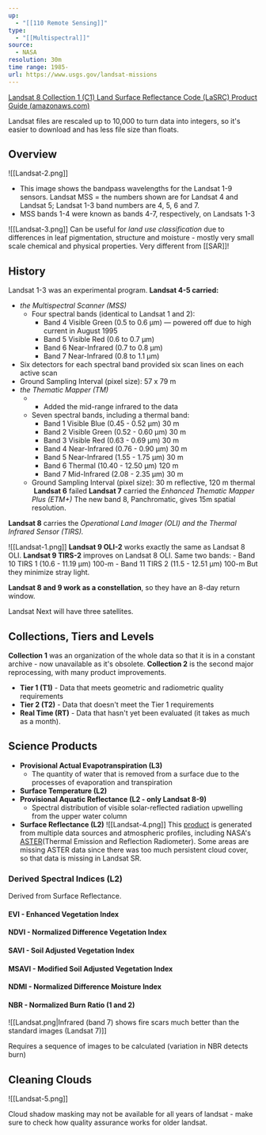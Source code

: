 ```yaml
---
up:
  - "[[110 Remote Sensing]]"
type:
  - "[[Multispectral]]"
source:
  - NASA
resolution: 30m
time range: 1985-
url: https://www.usgs.gov/landsat-missions
---
```

[Landsat 8 Collection 1 (C1) Land Surface Reflectance Code (LaSRC) Product Guide (amazonaws.com)](https://d9-wret.s3.us-west-2.amazonaws.com/assets/palladium/production/s3fs-public/atoms/files/LSDS-1368_L8_C1-LandSurfaceReflectanceCode-LASRC_ProductGuide-v3.pdf)

Landsat files are rescaled up to 10,000 to turn data into integers, so it's easier to download and has less file size than floats.

## Overview
![[Landsat-2.png]]
- This image shows the bandpass wavelengths for the Landsat 1-9 sensors. Landsat MSS = the numbers shown are for Landsat 4 and Landsat 5; Landsat 1-3 band numbers are 4, 5, 6 and 7.
- MSS bands 1-4 were known as bands 4-7, respectively, on Landsats 1-3

![[Landsat-3.png]]
Can be useful for *land use classification* due to differences in leaf pigmentation, structure and moisture - mostly very small scale chemical and physical properties. Very different from [[SAR]]!

## History
Landsat 1-3 was an experimental program.
**Landsat 4-5 carried:**
- *the Multispectral Scanner (MSS)*
	- Four spectral bands (identical to Landsat 1 and 2):
	    - Band 4 Visible Green (0.5 to 0.6 µm) — powered off due to high current in August 1995
	    - Band 5 Visible Red (0.6 to 0.7 µm)
	    - Band 6 Near-Infrared (0.7 to 0.8 µm)
	    - Band 7 Near-Infrared (0.8 to 1.1 µm)
- Six detectors for each spectral band provided six scan lines on each active scan
- Ground Sampling Interval (pixel size): 57 x 79 m
- *the Thematic Mapper (TM)*
	- - Added the mid-range infrared to the data
	- Seven spectral bands, including a thermal band:
	    - Band 1 Visible Blue (0.45 - 0.52 µm) 30 m
	    - Band 2 Visible Green (0.52 - 0.60 µm) 30 m
	    - Band 3 Visible Red (0.63 - 0.69 µm) 30 m
	    - Band 4 Near-Infrared (0.76 - 0.90 µm) 30 m
	    - Band 5 Near-Infrared (1.55 - 1.75 µm) 30 m
	    - Band 6 Thermal (10.40 - 12.50 µm) 120 m
	    - Band 7 Mid-Infrared (2.08 - 2.35 µm) 30 m
	- Ground Sampling Interval (pixel size): 30 m reflective, 120 m thermal
 **Landsat 6** failed 
 **Landsat 7** carried the *Enhanced Thematic Mapper Plus (ETM+)*
 The new band 8, Panchromatic, gives 15m spatial resolution.

**Landsat 8** carries the *Operational Land Imager (OLI) and the Thermal Infrared Sensor (TIRS).*

![[Landsat-1.png]]
**Landsat 9 OLI-2** works exactly the same as Landsat 8 OLI.
**Landsat 9 TIRS-2** improves on Landsat 8 OLI.
	Same two bands:
	- Band 10 TIRS 1 (10.6 - 11.19 µm) 100-m
	- Band 11 TIRS 2 (11.5 - 12.51 µm) 100-m
But they minimize stray light.

**Landsat 8 and 9 work as a constellation**, so they have an 8-day return window.

Landsat Next will have three satellites.

## Collections, Tiers and Levels
**Collection 1** was an organization of the whole data so that it is in a constant archive - now unavailable as it's obsolete.
**Collection 2** is the second major reprocessing, with many product improvements.
- **Tier 1 (T1)** - Data that meets geometric and radiometric quality requirements
- **Tier 2 (T2)** - Data that doesn't meet the Tier 1 requirements
- **Real Time (RT)** - Data that hasn't yet been evaluated (it takes as much as a month).

## Science Products
- **Provisional Actual Evapotranspiration (L3)** 
	- The quantity of water that is removed from a surface due to the processes of evaporation and transpiration
- **Surface Temperature (L2)**
- **Provisional Aquatic Reflectance (L2 - only Landsat 8-9)**
	- Spectral distribution of visible solar-reflected radiation upwelling from the upper water column
- **Surface Reflectance (L2)**
![[Landsat-4.png]]
This [product](https://www.usgs.gov/landsat-missions/landsat-collection-2-surface-temperature) is generated from multiple data sources and atmospheric profiles, including NASA's [ASTER](https://lpdaac.usgs.gov/products/ag100v003/)(Thermal Emission and Reflection Radiometer). Some areas are missing ASTER data since there was too much persistent cloud cover, so that data is missing in Landsat SR.
### Derived Spectral Indices (L2)
Derived from Surface Reflectance.
#### EVI - Enhanced Vegetation Index

#### NDVI - Normalized Difference Vegetation Index

#### SAVI - Soil Adjusted Vegetation Index

#### MSAVI - Modified Soil Adjusted Vegetation Index

#### NDMI - Normalized Difference Moisture Index
#### NBR - Normalized Burn Ratio (1 and 2)

![[Landsat.png|Infrared (band 7) shows fire scars much better than the standard images (Landsat 7)]]

Requires a sequence of images to be calculated (variation in NBR detects burn)


## Cleaning Clouds

![[Landsat-5.png]]

Cloud shadow masking may not be available for all years of landsat - make sure to check how quality assurance works for older landsat.
